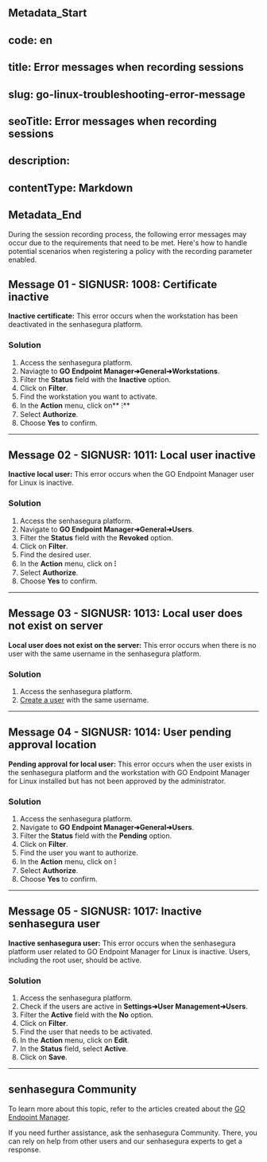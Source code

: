 ## Metadata_Start 
## code: en
## title: Error messages when recording sessions 
## slug: go-linux-troubleshooting-error-message 
## seoTitle: Error messages when recording sessions 
## description:  
## contentType: Markdown 
## Metadata_End
During the session recording process, the following error messages may occur due to the requirements that need to be met. Here's how to handle potential scenarios when registering a policy with the recording parameter enabled.

## Message 01 - SIGNUSR: 1008: Certificate inactive
**Inactive certificate:** This error occurs when the workstation has been deactivated in the senhasegura platform.

### Solution

1. Access the senhasegura platform.
2. Naviagte to **GO Endpoint Manager➔General➔Workstations**.
3. Filter the **Status** field with the **Inactive** option.
4. Click on **Filter**.
5. Find the workstation you want to activate.
6. In the **Action** menu, click on** ⁝**
7. Select **Authorize**.
8. Choose **Yes** to confirm.
***
## Message 02 - SIGNUSR: 1011: Local user inactive
**Inactive local user:** This error occurs when the GO Endpoint Manager user for Linux is inactive.

### Solution

1. Access the senhasegura platform.
2. Navigate to **GO Endpoint Manager➔General➔Users**.
3. Filter the **Status** field with the **Revoked** option.
4. Click on **Filter**.
5. Find the desired user.
6. In the **Action** menu, click on **⁝**
7. Select **Authorize**.
8. Choose **Yes** to confirm.
***
## Message 03 - SIGNUSR: 1013: Local user does not exist on server
**Local user does not exist on the server:** This error occurs when there is no user with the same username in the senhasegura platform.

### Solution

1. Access the senhasegura platform.
2. [Create a user](/v3-32/docs/cloud-iam-add-user) with the same username.
***
## Message 04 - SIGNUSR: 1014: User pending approval location
**Pending approval for local user:** This error occurs when the user exists in the senhasegura platform and the workstation with GO Endpoint Manager for Linux installed but has not been approved by the administrator.

### Solution

1. Access the senhasegura platform.
2. Navigate to **GO Endpoint Manager➔General➔Users**.
3. Filter the **Status** field with the **Pending** option.
4. Click on **Filter**.
5. Find the user you want to authorize.
6. In the **Action** menu, click on **⁝**
7. Select **Authorize**.
8. Choose **Yes** to confirm.
***
## Message 05 - SIGNUSR: 1017: Inactive senhasegura user
**Inactive senhasegura user:** This error occurs when the senhasegura platform user related to GO Endpoint Manager for Linux is inactive. Users, including the root user, should be active.

### Solution

1. Access the senhasegura platform.
2. Check if the users are active in **Settings➔User Management➔Users**.
3. Filter the **Active** field with the **No** option.
4. Click on **Filter**.
5. Find the user that needs to be activated.
6. In the **Action** menu, click on **Edit**.
7. In the **Status** field, select **Active**.
8. Click on **Save**.
* * *
## senhasegura Community
To learn more about this topic, refer to the articles created about the [GO Endpoint Manager](https://community.senhasegura.io/search?q=GO%20Endpoint%20Manager%20).

If you need further assistance, ask the senhasegura Community. There, you can rely on help from other users and our senhasegura experts to get a response.